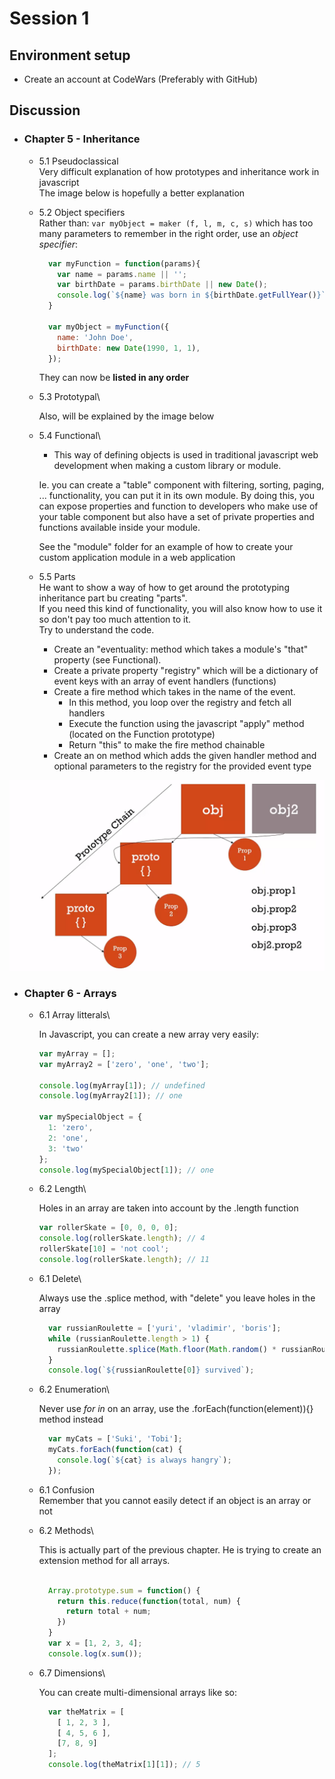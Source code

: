 # Session 1

## Environment setup

- Create an account at CodeWars (Preferably with GitHub)

## Discussion

- ### Chapter 5 - Inheritance

  - 5.1 Pseudoclassical\
    Very difficult explanation of how prototypes and inheritance work in javascript\
    The image below is hopefully a better explanation
  
  - 5.2 Object specifiers\
      Rather than: `var myObject = maker (f, l, m, c, s)` which has too many parameters to remember in the right order, use an _object specifier_:
      ```javascript
        var myFunction = function(params){
          var name = params.name || '';
          var birthDate = params.birthDate || new Date();
          console.log(`${name} was born in ${birthDate.getFullYear()}`)
        }

        var myObject = myFunction({
          name: 'John Doe',
          birthDate: new Date(1990, 1, 1),
        });
      ```
      They can now be **listed in any order**

  - 5.3 Prototypal\
    
    Also, will be explained by the image below

  - 5.4 Functional\
    - This way of defining objects is used in traditional javascript web development when making a custom library or module.
    
    Ie. you can create a "table" component with filtering, sorting, paging, ... functionality, you can put it in its own module. By doing this, you can expose properties and function to developers who make use of your table component but also have a set of private properties and functions available inside your module.

    See the "module" folder for an example of how to create your custom application module in a web application

  - 5.5 Parts\
    He want to show a way of how to get around the prototyping inheritance part bu creating "parts".\
    If you need this kind of functionality, you will also know how to use it so don't pay too much attention to it.\
    Try to understand the code.
      - Create an "eventuality: method which takes a module's "that" property (see Functional).
      - Create a private property "registry" which will be a dictionary of event keys with an array of event handlers (functions)
      - Create a fire method which takes in the name of the event. 
        - In this method, you loop over the registry and fetch all handlers
        - Execute the function using the javascript "apply" method (located on the Function prototype)
        - Return "this" to make the fire method chainable
      - Create an on method which adds the given handler method and optional parameters to the registry for the provided event type


![Prototype chain](./images/javascript-prototype-chain.png "Prototype chain")

- ### Chapter 6 - Arrays

  - 6.1 Array litterals\
  
    In Javascript, you can create a new array very easily:

    ``` Javascript
    var myArray = [];
    var myArray2 = ['zero', 'one', 'two'];

    console.log(myArray[1]); // undefined
    console.log(myArray2[1]); // one

    var mySpecialObject = {
      1: 'zero',
      2: 'one',
      3: 'two'
    };
    console.log(mySpecialObject[1]); // one
    ```

  - 6.2 Length\

    Holes in an array are taken into account by the .length function

    ``` Javascript
    var rollerSkate = [0, 0, 0, 0];
    console.log(rollerSkate.length); // 4
    rollerSkate[10] = 'not cool';
    console.log(rollerSkate.length); // 11
    ```

  - 6.1 Delete\

    Always use the .splice method, with "delete" you leave holes in the array
    ``` Javascript
      var russianRoulette = ['yuri', 'vladimir', 'boris'];
      while (russianRoulette.length > 1) {
        russianRoulette.splice(Math.floor(Math.random() * russianRoulette.length), 1);
      }
      console.log(`${russianRoulette[0]} survived`);
    ```

  - 6.2 Enumeration\
    
    Never use *for in* on an array, use the .forEach(function(element)){} method instead

    ``` Javascript
      var myCats = ['Suki', 'Tobi'];
      myCats.forEach(function(cat) {
        console.log(`${cat} is always hangry`);
      });
    ```

  - 6.1 Confusion\
    Remember that you cannot easily detect if an object is an array or not

  - 6.2 Methods\

    This is actually part of the previous chapter. He is trying to create an extension method for all arrays.

    ``` Javascript

      Array.prototype.sum = function() {
        return this.reduce(function(total, num) {
          return total + num;
        })
      }
      var x = [1, 2, 3, 4];
      console.log(x.sum());

    ```

  - 6.7 Dimensions\

    You can create multi-dimensional arrays like so:

    ``` Javascript
      var theMatrix = [
        [ 1, 2, 3 ],
        [ 4, 5, 6 ],
        [7, 8, 9]
      ];
      console.log(theMatrix[1][1]); // 5
    ```